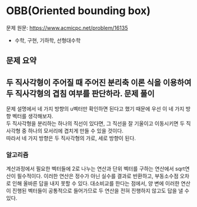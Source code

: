 OBB(Oriented bounding box)
=
문제 원문: https://www.acmicpc.net/problem/16135
- 수학, 구현, 기하학, 선형대수학

문제 요약
-
두 직사각형이 주어질 때 주어진 분리축 이론 식을 이용하여 두 직사각형의 겹침 여부를 판단하라.
문제 풀이
-
문제 설명에서 네 가지 방향의 u벡터만 확인하면 된다고 했기 때문에 우선 이 네 가지 방향 벡터를 생각해보자.   
두 직사각형을 분리하는 하나의 직선이 있다면, 그 직선을 잘 기울이고 이동시키면 두 직사각형 중 하나의 모서리에 
겹치게 만들 수 있을 것이다.   
따라서 네 가지 방향은 두 직사각형의 가로, 세로 방향이 된다.

### 알고리즘
계산과정에서 필요한 벡터들에 2로 나누는 연산과 단위 벡터를 구하는 연산에서 sqrt연산이 필수적이다. 이러한 연산은 정수가 아닌 실수를 결과로 반환하고, 부동소수점 오차로 인해 올바른 답을 내지 못할 수 있다. 대소비교를 한다는 점에서, 양 변에 이러한 연산이 진행된 벡터들이 공통적으로 들어가므로 두 연산을 전혀 진행하지 않고도 답을 낼 수 있다.




